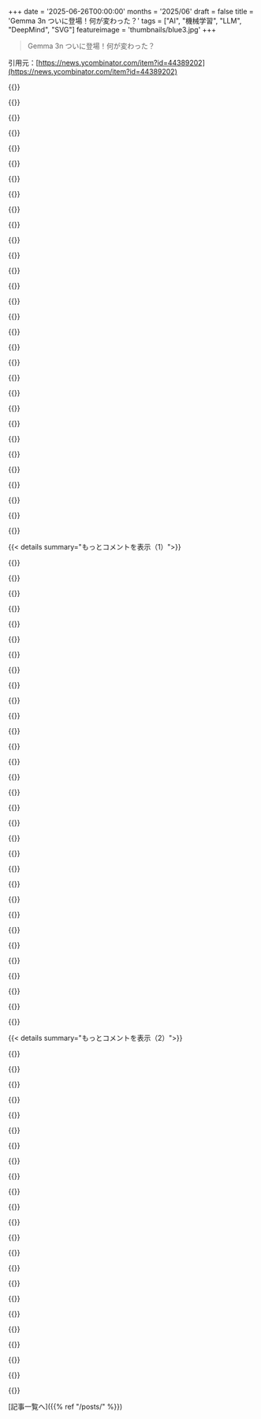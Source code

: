 +++
date = '2025-06-26T00:00:00'
months = '2025/06'
draft = false
title = 'Gemma 3n ついに登場！何が変わった？'
tags = ["AI", "機械学習", "LLM", "DeepMind", "SVG"]
featureimage = 'thumbnails/blue3.jpg'
+++

> Gemma 3n ついに登場！何が変わった？

引用元：[https://news.ycombinator.com/item?id=44389202](https://news.ycombinator.com/item?id=44389202)




{{<matomeQuote body="このモデル、Gemma 3で前にやったこと全部と完全に互換性あるみたいだよ。VLMのファインチューニングスクリプトにかけてみたら、全然問題なく動き出したんだ（hf transformerのコードね）。Lora使ってGPU1枚でE4Bモデルをバッチサイズ1で動かしたら、VRAMが18GBで済んだよ。前のgemma-4Bは21GBだったから、これはすごい！<br>DeepMindさん、ナイス！Gemma 3ファミリーはオープンウェイトのVLLMでトップクラスだね。" userName="pilooch" createdAt="2025/06/26 20:41:04" color="#ff5c5c">}}




{{<matomeQuote body="訂正！E4BじゃなくてE2Bだったよ。" userName="pilooch" createdAt="2025/06/27 04:58:34" color="">}}




{{<matomeQuote body="OllamaのGemma 3n 7.5GBとmlx-vlmの15GBで、「自転車に乗るペリカンのSVGを生成して」ってプロンプト試してみたんだ。<br>そしたら、量子化サイズが違うだけで結果が全然違って面白かったよ！<br>詳しくはここ見てね: https://simonwillison.net/2025/Jun/26/gemma-3n/" userName="simonw" createdAt="2025/06/26 21:28:26" color="#45d325">}}




{{<matomeQuote body="これ面白いねぇ！結局、生成された画像（SVG）のことは正確に説明できてるんだ。SVGってやっぱり難しいんだな。<br>これを読んで思ったのは、求めてる表現に近づくまでフィードバックループを入れてみたらどうかなってこと。" userName="lastdong" createdAt="2025/06/28 06:09:30" color="">}}




{{<matomeQuote body="あの原始的な画像を見る限り、このサイズのモデルで画像モデルにする意味ってあるの？" userName="cedws" createdAt="2025/06/27 10:17:07" color="">}}




{{<matomeQuote body="これは画像モデルじゃないよ。テキストモデルだけど、テキストモデルでもSVGは出力できるから、難しい画像を生成するように挑戦させて、どれだけ上手くできるか見てるんだ。" userName="simonw" createdAt="2025/06/27 12:15:09" color="#ff33a1">}}




{{<matomeQuote body="＞Multimodal by design: Gemma 3n natively supports image, audio, video, and text inputs and text outputs.<br>って書いてあるけど、君が言いたいことはわかったよ。Simonはラスター画像じゃなくてSVG（テキスト）で出力するように頼んだから、それが難しかったってことだね。" userName="cedws" createdAt="2025/06/27 12:41:45" color="#ff5733">}}




{{<matomeQuote body="そうだね、君の言う通りだよ。画像や音声の入力は扱えるけど、出力はできないんだ。完全にテキスト出力だけのモデルだよ。" userName="simonw" createdAt="2025/06/27 13:12:58" color="#ff33a1">}}




{{<matomeQuote body="うん、君の言う通り！<br>あと、君ってSimonだね！:)" userName="cedws" createdAt="2025/06/27 14:17:44" color="">}}




{{<matomeQuote body="あれって実際に役に立つベンチマークなの？それとも単なるウケ狙い？<br>いまいち分からなくて。" userName="JohnKemeny" createdAt="2025/06/26 22:36:01" color="">}}




{{<matomeQuote body="ジョークのつもりだったんだけど、なんかモデルの性能と、このくだらないジョークベンチマークの出来に相関があるみたいなんだ。このトークをまとめるまで、こんなに強い相関があるとは気付かなかったよ。<br>https://simonwillison.net/2025/Jun/6/six-months-in-llms/" userName="simonw" createdAt="2025/06/26 23:30:56" color="#45d325">}}




{{<matomeQuote body="この例、いつも面白いと思ってるんだ。ASCIIアートとSVGってどう思う？<br>幾何学的な形状の形式的なエンコーディングじゃないから、根本的に違うんだろうけど、SVGのタスクと似た課題もあるよね？画像生成を使わずに、フレーズ／概念をエンコードされた視覚表現と関連付けるっていうさ。<br>“画像エンコーディング”はあまり役に立たないと思う？<br>俺も色んなモデルで試すのが好きでさ。イラストっぽいコンテンツの話で、テキストベースのASCIIアートや、それをラスタライズに悪用するって意味じゃないんだけど。<br>結果は面白かったけど、SVGより予測できないかなって感じだね。" userName="moritzwarhier" createdAt="2025/06/27 07:58:30" color="">}}




{{<matomeQuote body="今のところASCIIアートはイマイチな結果なんだ。SVGですごく良いなと思うのは、ほとんどのモデルがコメントを入れてくれること。何をしようとしてたのか分かるからね。" userName="simonw" createdAt="2025/06/27 12:16:10" color="">}}




{{<matomeQuote body="そうそう、コメントの部分は納得だね。トークでも触れてたし（文字起こし読んだけど、コメントで言うの忘れてた、ごめんね：））。<br>他のコードみたいに、説明と個々の形状／パスとかの関連付けを加えてくれるから、理にかなってるよね。" userName="moritzwarhier" createdAt="2025/06/27 17:17:59" color="">}}




{{<matomeQuote body="まさか〜*wink*、うちのDevRelが、LLM関係者が読むトップの独立系ブログでポジティブに取り上げられるために、このテストケースで良い結果が出るようにプッシュするなんてこと、ないよね！<br>https://simonwillison.net/2025/May/20/google-io-pelican/" userName="throw0363fc53" createdAt="2025/06/28 15:41:06" color="">}}




{{<matomeQuote body="俺にとっては、LLMが学習データから一般化できてるかどうかの指標なんだ。LLMはプロンプトの全単語を理解してる。人間よりSVGの仕様をよく理解してる。鳥も知ってるし、自転車も知ってる。描き方を知ってる（そしてコンピュータ使えるなら、このテストは楽勝だろう）。計画して実行もできる。<br>ここにある全てはLLMにとって取るに足らないことのはずだけど、かなり苦手なんだ。だって学習データに「複雑な形状をSVGで描く方法」みたいなコンテンツがほとんどないから。" userName="OtherShrezzing" createdAt="2025/06/26 22:54:04" color="#ff5c5c">}}




{{<matomeQuote body="でも役立ってるのは確かだね。著者が有名だから、新しいLLMがこのベンチマークに「もっと意識的」になるのは時間の問題だと思うけど。" userName="jerpint" createdAt="2025/06/27 08:20:07" color="">}}




{{<matomeQuote body="5年後には超リアルなペリカンが出てきて、このベンチマークがすごく面白くなるかもね。" userName="owebmaster" createdAt="2025/06/27 00:47:00" color="">}}




{{<matomeQuote body="そしたら著者は「ペリカンがカピバラをそのまま丸呑みしようとする」とか試して、また崩壊するんでしょ。" userName="lofaszvanitt" createdAt="2025/06/27 07:04:09" color="">}}




{{<matomeQuote body="そうそう、まさに「どうやって崩壊するか」が面白いんだよね：D" userName="moritzwarhier" createdAt="2025/06/27 07:59:46" color="">}}




{{<matomeQuote body="SVGだから他の画像生成とは違って便利だよね" userName="dominicrose" createdAt="2025/06/27 08:32:28" color="">}}




{{<matomeQuote body="ペリカンより記事の内容目当てで来た気がするな。まあペリカンも記事の一部だけど。<br>LLMやAIの情報を追いかける時間があって、しかも面白く書くのうまい人がいるの嬉しいよ" userName="Aeolun" createdAt="2025/06/27 01:42:35" color="#ff33a1">}}




{{<matomeQuote body="ペリカンより記事の内容目当てって？それがペリカンの罠だよ。" userName="mathgeek" createdAt="2025/06/27 08:42:37" color="">}}




{{<matomeQuote body="GemmaとGeminiのオンデバイス版の違いがよく分かんないんだよね。両方ネットワークいらないわけじゃん。<br>https://developer.android.com/ai/gemini-nano に’Gemini Nanoはネットワーク接続やクラウドへのデータ送信なしで、リッチな生成AI体験を提供できる’って書いてあるけど、これをGemmaに置き換えても同じこと言えるよね。" userName="wiradikusuma" createdAt="2025/06/26 17:19:13" color="#45d325">}}




{{<matomeQuote body="ライセンスが違うよ。Gemini Nanoのウェイトは直接使えないんだ（特に商用）。Android MLKitとかGoogle承認のランタイム経由じゃないとダメ。<br>Gemmaは商用でも、使えるランタイムやフレームワークなら何でもOK。" userName="tyushk" createdAt="2025/06/26 17:27:19" color="#ff5c5c">}}




{{<matomeQuote body="言語モデルのウェイトにそもそもライセンスってかけられるのかどうか、はっきりしないよね。<br>弁護士じゃないけど、読んだ分析だと、学習プロセスには人間の創造性がなくて完全に自動だから、著作権はつかないって強い主張があったよ。自分でコンパイルしたからってソフトウェアにライセンスつけられないのと同じで、元になるソースコードに著作権がないとダメってことみたい。" userName="littlestymaar" createdAt="2025/06/26 19:00:41" color="#38d3d3">}}




{{<matomeQuote body="GemmaはオープンソースでApache 2.0ライセンスだけど、自分でパッケージしないといけないよ。Gemini NanoはAndroidのAPIで、全く制御できないんだ。" userName="jabroni_salad" createdAt="2025/06/26 17:30:08" color="#45d325">}}




{{<matomeQuote body="それは訓練プロセスが著作権保護されないってだけじゃない？でも重みって訓練だけじゃなくてソースデータも含んでるし。もし訓練データに独自性があれば、それって著作権保護されるんじゃない？なんで重みもダメなの？" userName="IncreasePosts" createdAt="2025/06/26 19:31:29" color="">}}




{{<matomeQuote body="俺も弁護士じゃないけど、答えはたぶん管轄によるね。アメリカの著作権基準は人間の創造性が必要で、モデルの重みにはたぶんその種の創造性がない。著作権局の公式見解だよ。裁判例はまだないけどね。<br>逆に、イギリスの基準はもっとゆるいから、重みも著作権ありそう。GoogleとかMetaが著作権を主張するのは理にかなってる。アメリカでは無効でもイギリスでは有効だろうし、他の多くの国でもそうだから。<br>最後に、アメリカ議会が重みを著作権保護したり、それに近い新しい法を作る可能性もあるよ。ロビイストは“アメリカのAI産業がヨーロッパに遅れる”って言うだろうね。俺はそう思わないけど、そう信じ込ませるのに真実である必要はないからな。" userName="skissane" createdAt="2025/06/26 19:18:18" color="#45d325">}}




{{<matomeQuote body="＞GemmaはオープンソースでApache 2.0ライセンス<br>ソースコードはクローズドだけど、重みがオープンなんだよ。大手企業の都合で言葉の定義を壊すのはやめようぜ。" userName="nicce" createdAt="2025/06/26 17:58:23" color="">}}




{{< details summary="もっとコメントを表示（1）">}}

{{<matomeQuote body="君の返信、俺は余計混乱したよ。推論コードとモデルアーキテクチャはオープンソースだし、他にも高品質なオープンソース実装はたくさんあるよ（Googleのエンジニアが貢献してる場合も多い）。君が言うように、学習データは公開されてないからゼロから再構築はできない、それはその通りだね。<br>[0] https://github.com/google-deepmind/gemma<br>[1] https://github.com/vllm-project/vllm/pull/2964" userName="zackangelo" createdAt="2025/06/26 18:21:35" color="#ff33a1">}}




{{<matomeQuote body="重みって数学的な事実だからね。生の数字としては著作権は無いよ。" userName="rvnx" createdAt="2025/06/26 19:43:04" color="">}}




{{<matomeQuote body="それが、彼らがGemini Nanoを「Gemini Nano Program Additional Terms of Service」で制限してる理由の一つだよ。たとえ重みに著作権がないか、あるいは公正利用だとしても、契約違反で訴えることができるからね。" userName="AlanYx" createdAt="2025/06/26 19:19:32" color="#45d325">}}




{{<matomeQuote body="問題は、契約って後続の受け手に効かないことだね。GoogleがXに渡して、XがYに渡して、YがZに渡した場合。XはGoogleと契約してるから、契約違反で訴えられる。でもYやZもそういう契約をしてるかな？たぶんしてないよね。もちろん、Googleは契約でYやZも拘束しようとするだろうけど、それが法的に有効かは微妙。多くの場合、Xを通してYやZの行為でXを訴えることはできても、YやZを直接訴えるのは難しい。一方、著作権があれば、XもYもZも同じように直接責任を負うんだ。" userName="skissane" createdAt="2025/06/26 19:27:54" color="#45d325">}}




{{<matomeQuote body="＞アメリカの著作権基準は人間の創造性が必要で、モデルの重みにはたぶんその種の創造性がない。著作権局の公式見解だよ。裁判例はまだないけどね。<br>アメリカ著作権局がモデルの重みについてそう言ったの？プロンプトからAIが完全に生成した画像についてそう言ったってのは聞いたことあるけど。" userName="simonw" createdAt="2025/06/26 21:19:31" color="">}}




{{<matomeQuote body="`en_windows_xp_professional_with_service_pack_3_x86_cd_vl_x14-73974.iso` もただの生の数字だけど、Windows XPには著作権があったと思うよ。" userName="IncreasePosts" createdAt="2025/06/26 20:01:15" color="">}}




{{<matomeQuote body="Perplexity.aiってGemini 2.5より分かりやすかったらしいよ。Gemini nanoはAndroidだけだけど、Gemmaは他のプラットフォームでも使えるしサイズも色々選べるんだって。Gemini nanoは生物の比喩に従うと、どこでも動くGemmaのスマホ特化版みたいな感じかもね。" userName="readthenotes1" createdAt="2025/06/26 17:26:35" color="#ff33a1">}}




{{<matomeQuote body="＞ Gemmaはオープンソースでapache 2.0 licensed。<br>それホント？ちょっと見た感じだと独自のライセンスみたいだし、使い道に制限があるっぽいから、普通のオープンソースの定義（OSI, DFSG, FSF）には合わないんじゃない？" userName="cesarb" createdAt="2025/06/26 19:09:23" color="#ff5c5c">}}




{{<matomeQuote body="これで余計混乱しちゃわない？リンクされてるライブラリはファインチューニングの話で、Gemmaの作り方とは全然違うプロセスだよ。公開情報だけじゃ、データがあっても全く同じGemmaは作れないくらい不正確なんだって。" userName="nicce" createdAt="2025/06/26 18:54:06" color="">}}




{{<matomeQuote body="もし訓練データが手に入ったとして、全く同じ（たぶんハッシュ値まで？）モデルって作れるのかな？訓練システムとか、使ったハードウェアとか、他にも色々足りないものがあるように思えるけど。" userName="candiddevmike" createdAt="2025/06/26 18:28:41" color="">}}




{{<matomeQuote body="ありがとう、それは考えるべき良い点だね。モデルの重みを使うことが、重みを作った人の利用規約に同意したと見なされるのかどうか、よく分からないな。" userName="jinlisp" createdAt="2025/06/26 20:45:24" color="">}}




{{<matomeQuote body="Googleか誰かがこの問題について明示的に言及してるのを読んだ気がするけど、今見つけられないんだ。でも、https://www.copyright.gov/comp3/chap300/ch300-copyrightable-... の22ページを読んでみて。アメリカの著作権局の見解だと、AI訓練みたいな機械的プロセスの出力は、人間の創造性がよっぽど関わってないと著作権保護されないらしい。ハイパーパラメータ選びのスキルとかは違うんだって。基盤モデルは多分著作権ないけど、RLHFで独特の「声」をつけた部分は著作権あるかもね。でもそれも簡単にとっぱらえちゃうみたいだよ。" userName="skissane" createdAt="2025/06/26 23:13:13" color="#ff33a1">}}




{{<matomeQuote body="さっきの話だと、国によって法律が違うのってそんなに関係あるのかな？特に、民法が中心の国で裁判所の判決があまり重要視されないこととか、単にベルヌ条約の執行だけを考えると。つまり、条約の署名国のどこか一つで著作権ありと見なされたら、他の国もそれを尊重しないといけないんじゃない？" userName="47282847" createdAt="2025/06/26 23:19:21" color="#ff33a1">}}




{{<matomeQuote body="なんで著作権ダメなの？コンピュータープログラムなんてただの0と1だよ。ハリーポッターの本だって、電子書籍ならただの文字とか数字の羅列じゃん。（その組み合わせが著作権保護できるんでしょ）。" userName="victorbjorklund" createdAt="2025/06/27 08:08:15" color="">}}




{{<matomeQuote body="なんでダメなの？訓練ってただデータ入れるだけじゃないよ。訓練プロセスは常に調整されてるし、その調整の多くは、出力しようとしてるモデルの種類に特化したものなんだよ。" userName="km3r" createdAt="2025/06/26 19:24:51" color="">}}




{{<matomeQuote body="問題はね、訓練済みモデルに「選択と配列」のオリジナリティが実際に残ってることを証明できるかどうかだよ。法的には疑わしい。確実な法的答えは誰も知らない、だって裁判所でまだ扱われてないから。でも専門家の意見では、アメリカの法律だとモデルの著作権保護は怪しいってコンセンサスなんだ。あなたの言うような主張ではそれを変えるには十分強くないよ。さっきも言ったけど、イギリスの法律では話が違う。そこではあなたの主張はあまり必要ない、だってモデルの重みはイギリスでは著作権保護されそうだから。" userName="skissane" createdAt="2025/06/26 19:42:28" color="#38d3d3">}}




{{<matomeQuote body="Googleが自社サービスの説明にHacker Newsとか競合他社の力が必要ってのは、Google自身が反省すべき点じゃない？ って思うよ..." userName="ridruejo" createdAt="2025/06/26 17:37:34" color="">}}




{{<matomeQuote body="ベルヌ条約はそうじゃないんだよ。自国民の著作物と同じ条件で、他の加盟国の国民の著作物にも著作権保護を与える必要があるってこと。もし自国民の著作物で著作権が認められない種類のものは、外国人の著作物でも認めなくていいんだよ。たとえその国では認められててもね。例えばUKは電話帳に著作権認めるけどUSは認めない。USがUKの電話帳に著作権認めなくても、USは自国の電話帳にも認めないからベルヌ条約違反じゃないんだ。違反になるのは、UKのは認めないけどUSのは認める場合だよ。" userName="skissane" createdAt="2025/06/26 23:56:07" color="#ff33a1">}}




{{<matomeQuote body="すごく優秀な弁護士なら、学習データ作ったり評価したりRLHFしたりするのは、機械的な作業じゃなくて人間が創造的にやってることだって主張できるかもね。でも裁判官ってテクノロジーのことになると変な判断することあるから、どうなるかは分からないけど。" userName="tough" createdAt="2025/06/26 23:31:02" color="">}}




{{<matomeQuote body="リンクされてるライブラリのREADMEに、モデルと会話する方法を示すコードスニペットがあるよ。あと、ファインチューニングのためだったとしても、モデルのフォワードパスを実装すればいいだけで、それが実行に必要な全部だから。" userName="zackangelo" createdAt="2025/06/26 21:31:31" color="#45d325">}}




{{<matomeQuote body="面白いね。僕の理解だと、著作権はオリジナルのソースコードとかGUI、バンドルされてるアイコン、サウンド、イメージファイルにしか適用されない。機能性とかは特許法になるんだ。だから例えば.ISOにあるコンパイル済みコードは、’ただの生データ’なだけじゃなくて、著作権がない生データってことになるね。" userName="vntok" createdAt="2025/06/26 23:02:34" color="#785bff">}}




{{<matomeQuote body="契約には合意（意思の合致）が必要なんだ… XがGoogleと契約しても、その契約によってYの合意なしにGoogleとYの間に契約は生まれない。もちろんGoogleの弁護士は契約を「推移的」に見せかけようと全力を尽くすけど、根本的に契約にはそういう推移性はないんだ。<br>さて、もしあなたが二者間の契約を知っていて、その一方と協力して積極的に、かつ意図的に違反した場合、正式な契約当事者じゃなくてもその契約違反について法的責任を問われることがあるかもしれない。でも限界はあるよ。もしあなたがNDAにサインしてるのを知っていて、あなたがNDA違反してその文書を送るのを個人的に勧めたら、僕もNDA違反で法的責任を負うことになるかもしれない。でも、もし僕たちが全くの他人で、あなたがNDAで保護された文書をファイル共有サイトにアップロードして、それを僕がたまたま見つけてダウンロードしただけなら、NDA違反の法的責任は全部あなたにあって、僕には全くない。情報の持ち主は著作権法に基づいてダウンロードした僕を訴えることはできるかもしれないけど、契約法（NDA）の下では僕に対して何の法的手段もないよ。だって僕は直接的にも間接的にも契約に関わってないから。<br>もしベンダーのウェブサイトからモデルをダウンロードした場合、彼らはダウンロードの条件としてあなたが契約に同意したと主張できるかもしれない。でも他の場所からダウンロードした場合、拘束力のある契約を作るのに必要な対価（彼らがあなたに提供するもの）は何？ ダウンロードの内容が著作権で保護されてるなら、彼らは彼らの著作物の使用許可を与えることが対価だと主張できるけど、それがAIモデルでモデルが著作権で保護されてないなら、他の場所からダウンロードした時に彼らが提供するものは何もないから、契約関係を主張する根拠がないんだ。<br>彼らが時々やるのは、契約に「対象物を再配布する相手にもこの契約を課さなければならない」って文言を入れること。そしてその規約を完全に守って再配布すれば、受け取った人もあなたと同じように契約に拘束されることになるかもしれない。でも再配布する時にその契約を課すのを怠ったら、受け取った人は拘束されずに済んで、その不履行の法的責任は全部あなたにあって、受け取った人にはないんだ。" userName="skissane" createdAt="2025/06/26 23:37:52" color="#ff5733">}}




{{<matomeQuote body="前からこれ気になってたんだ（HuggingFaceの一部のモデルみたいに、ダウンロードにクリックスルー式のライセンス契約が必要で、特定の方法でのモデル使用を禁止しようとしてるやつ）。匿名のだめな奴がモデルファイルを公開して別の場所で再ホストして、それをGoogleからじゃなくてその人からファイルを入手した場合、クリックスルーすら見てないからそのライセンスに拘束されないように思うんだ。（そして、著作権がないから、その人から入手してもIP盗難にならないとも。）このロジックには何か間違いがあるはずなんだけど、それが何なのかどうしても思いつかないんだ。" userName="derefr" createdAt="2025/06/26 21:27:56" color="">}}




{{<matomeQuote body="「言語モデルの重みをライセンスできるかどうかすら不明確」ってコメントに対してね。モデルの重みをライセンスする（人々に許可を与える）ことは明確にできるよ。ただ、それを保護する法律があってライセンスが必要なのかどうかは、それほど明確じゃない。でも不明確な状態だと常に訴訟とその後の損失のリスクがあるから、ライセンスは少なくともそのリスクを減らすのに役立つんだ。" userName="dragonwriter" createdAt="2025/06/27 01:32:01" color="#ff5733">}}




{{<matomeQuote body="これらの小さいモデルがどうやって誰かに役立つのか、心底知りたいんだ。僕はいろいろ実験したけど、27Bより小さいものは、おもちゃ以外 basically 使えないね。小さいモデルについて言えるのは、時々良い回答を出すことがあるってだけ。それはちょっといじる以外の何ものにも十分じゃないんだ。僕はgemma3:27b-it-qatでスパム問題を解決したんだけど、僕のベンチマークによると、これが現在のモデルが有用になり始めるサイズなんだよ。" userName="jwr" createdAt="2025/06/27 00:42:54" color="#ff5733">}}




{{<matomeQuote body="アイデア出しのデバイスとしては、これらはうまく機能するだろうね。僕はこれを basic infra のように扱ってるよ。ほとんどのスマホに小さな LLM が組み込まれてるような未来は絶対に素晴らしいだろうな。kind of like a base layer of infra って感じだね。" userName="runeblaze" createdAt="2025/06/27 01:09:00" color="#45d325">}}




{{<matomeQuote body="小さいモデルはWiFiなしで使うのに超便利！飛行機でコード書く時、MacBook AirでQwenをGoogle代わりに使ってるんだ。syntaxとかdocumentationの基本的なこと聞くのにマジ使えるよ。" userName="newswangerd" createdAt="2025/06/27 01:13:47" color="#38d3d3">}}




{{<matomeQuote body="精度低くても使えることあるよ。iPhoneのキーボード予測とか、小さいモデルで大きいモデルを速くするSpeculative decodingとかね。賢い人たちはきっと他にも色々思いつくだろ〜。" userName="concats" createdAt="2025/06/27 06:30:01" color="#45d325">}}




{{<matomeQuote body="Qwen2.5-VL 7Bは手書き数式をLatexに変換するのマジすごいんだ。VRAM少ないノートPCでも遅いけど動くし。Gemma3 4Bは全然ダメだったよ。<br>ChatGPTみたいに使おうとしてるんじゃない？それは使い方違うと思うな。" userName="mkl" createdAt="2025/06/27 10:51:50" color="#ff5c5c">}}




{{<matomeQuote body="Gemma3 4B、WikipediaのZIM file使えば8割くらい質問に答えられるらしいよ。でもCPUだと20秒もかかるから、低電力AI acceleratorsが出ないと今のところあんま実用的じゃないかもね。" userName="eternityforest" createdAt="2025/06/28 01:17:45" color="#38d3d3">}}

{{</details>}}




{{< details summary="もっとコメントを表示（2）">}}

{{<matomeQuote body="gemma3:1b model (今日はgemma3n:e2b) をRSS readerの記事要約に使ってるんだ。シンプルだけど超うまくいくし、Hetzner serverのCPUで動くから家のGPU電気代かかんなくて済むよ。" userName="omgitspavel" createdAt="2025/06/27 12:32:27" color="#785bff">}}




{{<matomeQuote body="4B以下の小さいモデルは、特定のタスクにfinetuningするのに良いよ。大手モデルより安くて性能出せるし、code autocompleteにもバッチリ。7B〜8Bは簡単なrefactoringとかに使えるcoding assistants。12BになるとMistral NemoやGemma 3 12bみたいにちゃんと文章書けるレベルだね。" userName="iamnotagenius" createdAt="2025/06/27 05:51:37" color="#38d3d3">}}




{{<matomeQuote body="OpenAIが業界標準にしたって言われる、この無秩序な命名規則マジ好きじゃないんだよな〜。" userName="actinium226" createdAt="2025/06/26 18:33:21" color="">}}




{{<matomeQuote body="ランダムな文字とか付けずに、Geminiと紛らわしくない名前にしたかな。" userName="actinium226" createdAt="2025/06/27 02:18:43" color="">}}




{{<matomeQuote body="Gemma 4とか？それが一番分かりやすいじゃん。普通にバージョン番号増やそうよ。Anthropicはまだ良いけど、v4で命名変えたんだよな。確かに改善かもだけど、v4以前と違うからちょっとイライラするんだよね。" userName="Aeolun" createdAt="2025/06/27 01:24:56" color="">}}




{{<matomeQuote body="Anthropicがモデルの順番変えたってどういう意味？Opus ＞ Sonnet ＞ Haikuで変わってなくない？Gemma 3nって名前も変じゃね？Gemma 4じゃなくて、Gemma 3より多分性能低いから「Gemma 3 Lite」みたいなんじゃないの？小さいモデルで速度と品質のバランスが良い感じかもね。" userName="ColonelPhantom" createdAt="2025/06/27 04:08:19" color="#45d325">}}




{{<matomeQuote body="claude-3-7-sonnet-latest → claude-sonnet-4<br>あと、Gemma 3nよりGemma 3 Liteって名前、コメント1の人の方が絶対分かりやすい名前思いついたと思うわ。" userName="Aeolun" createdAt="2025/06/28 10:28:10" color="">}}




{{<matomeQuote body="Gemma 3nのGGUF作ったから、動かしたい人どうぞ！llama.cppでの実行コマンドはこれだよ。<br>./llama.cpp/llama-cli -hf unsloth/gemma-3n-E4B-it-GGUF:UD-Q4_K_XL -ngl 99 --jinja --temp 0.0<br>./llama.cpp/llama-cli -hf unsloth/gemma-3n-E2B-it-GGUF:UD-Q4_K_XL -ngl 99 --jinja --temp 0.0<br>Colabでの推論・ファインチューニングデモも作業中！Gemma 3Nが音声、テキスト、画像全部いけるのマジすごいわ！詳細とデモはここ見てね。<br>https://docs.unsloth.ai/basics/gemma-3n-how-to-run-and-fine-..." userName="danielhanchen" createdAt="2025/06/26 17:20:05" color="#ff5733">}}




{{<matomeQuote body="OllamaでE4Bモデル試したけど、画像解釈が完全にぶっ壊れてるわ。テキスト部分はテキスト入力だけで決まってて全部間違ってる。普通のGemma 3 4Bだと大丈夫だから、Ollamaのせいっぽい。追記：やっぱ今はテキストだけだってさ［1］、チケットの奥に埋もれてんの分かりにくいんだよ！自分でllama.cppコンパイルしたくないから、コメント3のGGUF試せるまで待つわ。<br>［1］：https://github.com/ollama/ollama/issues/10792#issuecomment-3..." userName="magicalhippo" createdAt="2025/06/26 23:28:21" color="#38d3d3">}}




{{<matomeQuote body="あー、マルチモーダルはまだ動かないと思うよ。今はテキストオンリーだね！" userName="danielhanchen" createdAt="2025/06/27 10:36:06" color="">}}




{{<matomeQuote body="マジで「Unsloth、君の出番だ！！」って打ち込んでたのに、もう先越されてるじゃん！コメント3の人マジすごいよ＜3＜3＜3<br>ありがとう！" userName="upghost" createdAt="2025/06/26 17:28:15" color="">}}




{{<matomeQuote body="ありがとう！どんなスペックのPCが必要？" userName="bilsbie" createdAt="2025/06/26 20:18:38" color="">}}




{{<matomeQuote body="そんなにすごいのはいらないんじゃない？俺のRTX 2080で45 tok／s出てるよ。" userName="jszymborski" createdAt="2025/06/26 23:17:14" color="#ff5733">}}




{{<matomeQuote body="この文脈でのjinjaって何？" userName="knowaveragejoe" createdAt="2025/06/26 20:18:35" color="">}}




{{<matomeQuote body="Googleのオンデバイスモデルの性能表示、おかしくない？Pixel Foldで試したら広告の60fpsどころか0.16fpsしか出なかったよ。元Google社員だけど、この広告は嘘くさいね。公式デモも無いし、なんでこんなデタラメが通ってるのか不思議だよ。自分が何か見落としてるか、Googleが嘘ついてるかのどっちかだね。" userName="refulgentis" createdAt="2025/06/26 18:08:29" color="#ff5733">}}




{{<matomeQuote body="あの60fpsって、Vision Encoder（MobileNet）の方の性能の話じゃないの？LLM全体じゃなくてね。3億パラメータくらいのモデルなら、60fpsでもいけるんじゃないかな。" userName="mlsu" createdAt="2025/06/26 18:56:07" color="#ff5733">}}




{{<matomeQuote body="Vision Encoder単体で60fpsって解釈は分かるけど、それって誤解を招く「シェルゲーム」みたいじゃない？だって、その出力使うシステムが結局遅かったら意味ないし、Vision Encoder単体で彼らが言う「リアルタイムの視聴覚体験」なんてできるの？" userName="refulgentis" createdAt="2025/06/26 19:03:13" color="#ff5c5c">}}




{{<matomeQuote body="Vision Encoder単体でも分類や検索みたいなことはできるんじゃない？色々技術的に考えてみたけど、なんか計算が合わなくて、的外れなこと言ってるかもね。" userName="namibj" createdAt="2025/06/26 21:44:59" color="">}}




{{<matomeQuote body="君の技術考察は的外れだよ。現実として画像モデルの処理には6～7秒かかるんだ。Googleの広告は「今すぐ60fps」って言ってるのに、外部には証拠皆無。Google社員らしいコメントも「外部向けは優先してない」って言うし、この矛盾ひどすぎ。Googleの主張は「悪い」ね。" userName="refulgentis" createdAt="2025/06/27 21:59:30" color="#45d325">}}




{{<matomeQuote body="キミが載せたAPKはCPUで動いてるよ。Google Tensorじゃ動かないんだ。" userName="catchmrbharath" createdAt="2025/06/26 18:29:21" color="#38d3d3">}}




{{<matomeQuote body="なるほどね、APKはTensorで動かないんだ。じゃあ、Tensorで動くAPKはあるの？Google以外でもTensor使えるの？ダウンロードできるTensor版は？なんで？過去にも似たようなことあったし、もう信用できないね。" userName="refulgentis" createdAt="2025/06/26 18:38:38" color="#ff5c5c">}}




{{<matomeQuote body="Tensorで動くサードパーティ向けAPKは無いよ。AiCoreサービスが内部で使ってるだけなんだ。サードパーティ対応は残念ながらまだ優先されてないんだよね。" userName="catchmrbharath" createdAt="2025/06/26 20:37:42" color="#45d325">}}

{{</details>}}



[記事一覧へ]({{% ref "/posts/" %}})
